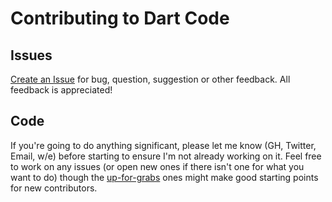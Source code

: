 # Contributing to Dart Code

## Issues

[Create an Issue](https://github.com/DanTup/Dart-Code/issues/new) for bug, question, suggestion or other feedback. All feedback is appreciated!

## Code

If you're going to do anything significant, please let me know (GH, Twitter, Email, w/e) before starting to ensure I'm not already working on it. Feel free to work on any issues (or open new ones if there isn't one for what you want to do) though the [up-for-grabs](https://github.com/DanTup/Dart-Code/labels/up-for-grabs) ones might make good starting points for new contributors.
